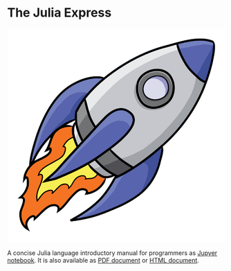 # The Julia Express

![alt tag](rocketship11.png)

A concise Julia language introductory manual for programmers as [Jupyer notebook](https://github.com/bkamins/The-Julia-Express/blob/master/The%20Julia%20Express.ipynb). It is also available as [PDF document](http://bogumilkaminski.pl/files/julia_express.pdf) or [HTML document](http://bogumilkaminski.pl/files/The%20Julia%20Express.html).

